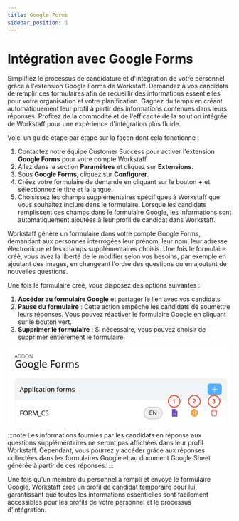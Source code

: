 ```yaml
---
title: Google Forms
sidebar_position: 1
---
```


# Intégration avec Google Forms

Simplifiez le processus de candidature et d'intégration de votre personnel grâce à l'extension Google Forms de Workstaff. Demandez à vos candidats de remplir ces formulaires afin de recueillir des informations essentielles pour votre organisation et votre planification. Gagnez du temps en créant automatiquement leur profil à partir des informations contenues dans leurs réponses. Profitez de la commodité et de l'efficacité de la solution intégrée de Workstaff pour une expérience d'intégration plus fluide.

Voici un guide étape par étape sur la façon dont cela fonctionne :

1.	Contactez notre équipe Customer Success pour activer l'extension **Google Forms** pour votre compte Workstaff.
2.	Allez dans la section **Paramètres** et cliquez sur **Extensions**.
3.	Sous **Google Forms**, cliquez sur **Configurer**.
4.	Créez votre formulaire de demande en cliquant sur le bouton **+** et sélectionnez le titre et la langue.
5.	Choisissez les champs supplémentaires spécifiques à Workstaff que vous souhaitez inclure dans le formulaire. Lorsque les candidats remplissent ces champs dans le formulaire Google, les informations sont automatiquement ajoutées à leur profil de candidat dans Workstaff.

Workstaff génère un formulaire dans votre compte Google Forms, demandant aux personnes interrogées leur prénom, leur nom, leur adresse électronique et les champs supplémentaires choisis. Une fois le formulaire créé, vous avez la liberté de le modifier selon vos besoins, par exemple en ajoutant des images, en changeant l'ordre des questions ou en ajoutant de nouvelles questions.


Une fois le formulaire créé, vous disposez des options suivantes :
1.	**Accéder au formulaire Google** et partager le lien avec vos candidats
2.	**Pause du formulaire** : Cette action empêche les candidats de soumettre leurs réponses. Vous pouvez réactiver le formulaire Google en cliquant sur le bouton vert.
3.	**Supprimer le formulaire** : Si nécessaire, vous pouvez choisir de supprimer entièrement le formulaire.

![google-forms.png](Images/google-forms.png)

:::note
Les informations fournies par les candidats en réponse aux questions supplémentaires ne seront pas affichées dans leur profil Workstaff. Cependant, vous pourrez y accéder grâce aux réponses collectées dans les formulaires Google et au document Google Sheet générée à partir de ces réponses.
:::

Une fois qu'un membre du personnel a rempli et envoyé le formulaire Google, Workstaff crée un profil de candidat temporaire pour lui, garantissant que toutes les informations essentielles sont facilement accessibles pour les profils de votre personnel et le processus d'intégration.


